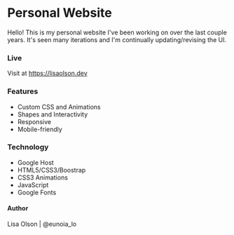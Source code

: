 # Personal Website
Hello!  This is my personal website I've been working on over the last couple years.  It's seen many iterations and I'm continually updating/revising the UI. 

### Live
Visit at https://lisaolson.dev

### Features
- Custom CSS and Animations
- Shapes and Interactivity 
- Responsive
- Mobile-friendly

### Technology
- Google Host
- HTML5/CSS3/Boostrap
- CSS3 Animations
- JavaScript
- Google Fonts

#### Author
Lisa Olson | @eunoia_lo
 